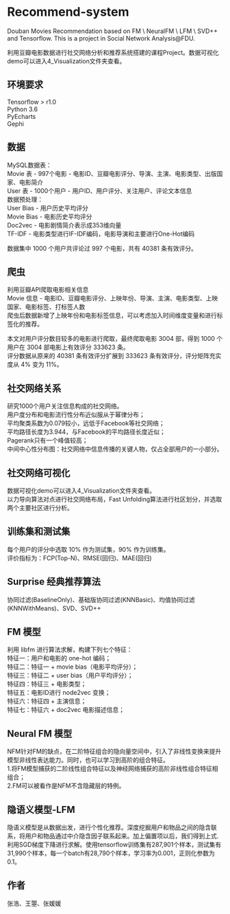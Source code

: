 # Recommend-system
Douban Movies Recommendation based on FM \ NeuralFM \ LFM \ SVD++ and Tensorflow. This is a project in Social Network Analysis@FDU.   

利用豆瓣电影数据进行社交网络分析和推荐系统搭建的课程Project。数据可视化demo可以进入4_Visualization文件夹查看。

## 环境要求
Tensorflow > r1.0  
Python 3.6  
PyEcharts  
Gephi  

## 数据
MySQL数据表：  
Movie 表 - 997个电影 - 电影ID、豆瓣电影评分、导演、主演、电影类型、出版国家、电影简介  
User 表 - 1000个用户 - 用户ID、用户评分、关注用户、评论文本信息  
数据预处理：  
User Bias - 用户历史平均评分  
Movie Bias - 电影历史平均评分  
Doc2vec - 电影剧情简介表示成353维向量  
TF-IDF - 电影类型进行IF-IDF编码，电影导演和主要进行One-Hot编码  

数据集中 1000 个用户共评论过 997 个电影，共有 40381 条有效评分。  

## 爬虫  
利用豆瓣API爬取电影相关信息  
Movie 信息 - 电影ID、豆瓣电影评分、上映年份、导演、主演、电影类型、上映国家、电影标签、打标签人数  
爬虫后数据新增了上映年份和电影标签信息，可以考虑加入时间维度变量和进行标签化的推荐。  

本文对用户评分数目较多的电影进行爬取，最终爬取电影 3004 部，得到 1000 个用户在 3004 部电影上有效评分 333623 条。  
评分数据从原来的 40381 条有效评分扩展到 333623 条有效评分，评分矩阵充实度从 4% 变为 11%。  

## 社交网络关系
研究1000个用户关注信息构成的社交网络。  
用户度分布和电影流行性分布近似服从于幂律分布；  
平均聚类系数为0.079较小，远低于Facebook等社交网络；  
平均路径长度为3.944，与Facebook的平均路径长度近似；  
Pagerank只有一个峰值较高；  
中间中心性分布图：社交网络中信息传播的关键人物，仅占全部用户的一小部分。  

## 社交网络可视化
数据可视化demo可以进入4_Visualization文件夹查看。  
以力导向算法对点进行社交网络布局，Fast Unfolding算法进行社区划分，并选取两个主要社区进行分析。  

## 训练集和测试集
每个用户的评分中选取 10% 作为测试集，90% 作为训练集。  
评价指标为：FCP(Top-N)、RMSE(回归)、MAE(回归)  

## Surprise 经典推荐算法
协同过滤(BaselineOnly)、基础版协同过滤(KNNBasic)、均值协同过滤(KNNWithMeans)、SVD、SVD++

## FM 模型
利用 libfm 进行算法求解，构建下列七个特征：  
特征一：用户和电影的 one-hot 编码；  
特征二：特征一 + movie bias（电影平均评分）；  
特征三：特征二 + user bias（用户平均评分）；  
特征四：特征三 + 电影类型；  
特征五：电影ID进行 node2vec 变换；  
特征六：特征四 + 主演信息；  
特征七：特征六 + doc2vec 电影描述信息；  

## Neural FM 模型
NFM针对FM的缺点，在二阶特征组合的隐向量空间中，引入了非线性变换来提升模型非线性表达能力。同时，也可以学习到高阶的组合特征。  
1.将FM模型捕获的二阶线性组合特征以及神经网络捕获的高阶非线性组合特征相组合；  
2.FM可以被看作是NFM不含隐藏层的特例。

## 隐语义模型-LFM
隐语义模型是从数据出发，进行个性化推荐。深度挖掘用户和物品之间的隐含联系，将用户和物品通过中介隐含因子联系起来。加上偏置项以后，我们得到上式.利用SGD梯度下降进行求解。使用tensorflow训练集有287,901个样本，测试集有31,990个样本，每一个batch有28,790个样本，学习率为0.001，正则化参数为0.1。

## 作者
张浩、王曌、张媛媛










